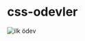 # css-odevler

![ilk ödev](https://user-images.githubusercontent.com/103610306/164943011-42424e9d-1a37-401d-896d-4071fc74baa7.png)
